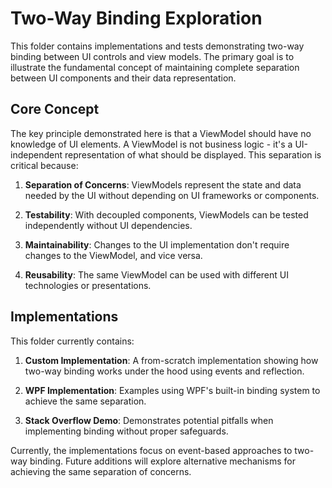 # Two-Way Binding Exploration

This folder contains implementations and tests demonstrating two-way binding between UI controls and view models. The primary goal is to illustrate the fundamental concept of maintaining complete separation between UI components and their data representation.

## Core Concept

The key principle demonstrated here is that a ViewModel should have no knowledge of UI elements. A ViewModel is not business logic - it's a UI-independent representation of what should be displayed. This separation is critical because:

1. **Separation of Concerns**: ViewModels represent the state and data needed by the UI without depending on UI frameworks or components.

2. **Testability**: With decoupled components, ViewModels can be tested independently without UI dependencies.

3. **Maintainability**: Changes to the UI implementation don't require changes to the ViewModel, and vice versa.

4. **Reusability**: The same ViewModel can be used with different UI technologies or presentations.

## Implementations

This folder currently contains:

1. **Custom Implementation**: A from-scratch implementation showing how two-way binding works under the hood using events and reflection.

2. **WPF Implementation**: Examples using WPF's built-in binding system to achieve the same separation.

3. **Stack Overflow Demo**: Demonstrates potential pitfalls when implementing binding without proper safeguards.

Currently, the implementations focus on event-based approaches to two-way binding. Future additions will explore alternative mechanisms for achieving the same separation of concerns.